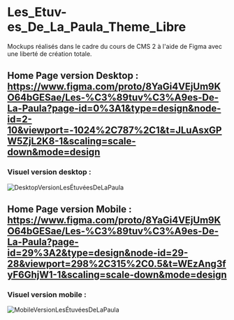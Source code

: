 # Les_Etuv-es_De_La_Paula_Theme_Libre
Mockups réalisés dans le cadre du cours de CMS 2 à l'aide de Figma avec une liberté de création totale.

## Home Page version Desktop : https://www.figma.com/proto/8YaGi4VEjUm9KO64bGESae/Les-%C3%89tuv%C3%A9es-De-La-Paula?page-id=0%3A1&type=design&node-id=2-10&viewport=-1024%2C787%2C1&t=JLuAsxGPW5ZjL2K8-1&scaling=scale-down&mode=design
### Visuel version desktop : 
![DesktopVersionLesÉtuvéesDeLaPaula](https://github.com/Timothe12/Les_Etuv-es_De_La_Paula_Theme_Libre/assets/128182775/35eb25d1-139e-48fa-aad4-899aebadb6c1)

## Home Page version Mobile : https://www.figma.com/proto/8YaGi4VEjUm9KO64bGESae/Les-%C3%89tuv%C3%A9es-De-La-Paula?page-id=29%3A2&type=design&node-id=29-28&viewport=298%2C315%2C0.5&t=WEzAng3fyF6GhjW1-1&scaling=scale-down&mode=design
### Visuel version mobile :
![MobileVersionLesÉtuvéesDeLaPaula](https://github.com/Timothe12/Les_Etuv-es_De_La_Paula_Theme_Libre/assets/128182775/bfc103eb-7928-4017-84bb-ce60eb5ede6c)
